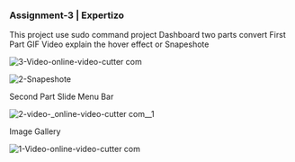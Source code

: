 ### Assignment-3 | Expertizo
This project use sudo command project Dashboard two parts convert First Part GIF Video explain the hover effect or Snapeshote 

![3-Video-_online-video-cutter com_](https://user-images.githubusercontent.com/60065412/81802803-292ceb80-9530-11ea-9b4a-29a51ca86a75.gif)

![2-Snapeshote](https://user-images.githubusercontent.com/60065412/78779249-0f8b0800-79b6-11ea-90f4-acdb995d28ad.png)

Second Part Slide Menu Bar 

![2-video-_online-video-cutter com__1](https://user-images.githubusercontent.com/60065412/81802856-4366c980-9530-11ea-8ced-4c0e9412333b.gif)

Image Gallery

![1-Video-_online-video-cutter com_](https://user-images.githubusercontent.com/60065412/81802915-5bd6e400-9530-11ea-899f-d0cfac586482.gif)

